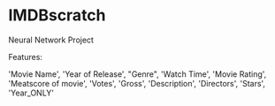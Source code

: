 # IMDBscratch

Neural Network Project

Features:

'Movie Name', 'Year of Release', "Genre", 'Watch Time', 'Movie Rating',
'Meatscore of movie', 'Votes', 'Gross', 'Description', 'Directors',
'Stars', 'Year_ONLY'
